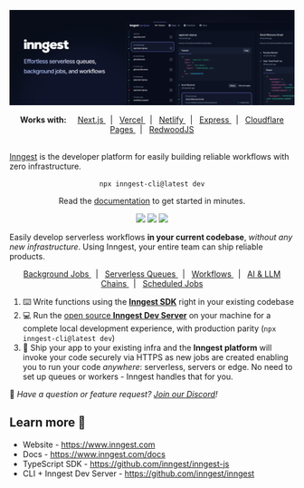 [![Inngest Banner](https://github.com/inngest/.github/raw/main/profile/github-readme-banner.png)](https://www.inngest.com)

<div align="center">
  <strong>Works with:</strong>&nbsp;&nbsp;&nbsp;&nbsp;

  <a href="https://www.inngest.com/docs/sdk/serve?ref=org-readme#framework-next-js">
    Next.js
  </a>&nbsp;&nbsp;|&nbsp;&nbsp;

  <a href="https://www.inngest.com/docs/deploy/vercel?ref=org-readme">
    Vercel
  </a>&nbsp;&nbsp;|&nbsp;&nbsp;

  <a href="https://www.inngest.com/docs/deploy/netlify?ref=org-readme">
    Netlify
  </a>&nbsp;&nbsp;|&nbsp;&nbsp;

  <a href="https://www.inngest.com/docs/sdk/serve?ref=org-readme#framework-express">
    Express
  </a>&nbsp;&nbsp;|&nbsp;&nbsp;

  <a href="https://www.inngest.com/docs/sdk/serve?ref=org-readme#framework-cloudflare">
    Cloudflare Pages
  </a>&nbsp;&nbsp;|&nbsp;&nbsp;

  <a href="https://www.inngest.com/docs/sdk/serve?ref=org-readme#framework-redwood">
    RedwoodJS
  </a>
</div>
<br/>

[Inngest](https://www.inngest.com) is the developer platform for easily building reliable workflows with zero infrastructure.

<div align="center">

```
npx inngest-cli@latest dev
```

  <p>
    Read the <a href="https://www.inngest.com/docs">documentation</a> to get started in minutes.
  </p>
  <p>

<a href="https://www.npmjs.com/package/inngest"><img src="https://img.shields.io/npm/v/inngest" /></a>
<a href="https://discord.gg/EuesV2ZSnX"><img src="https://img.shields.io/discord/842170679536517141?label=discord" /></a>
<a href="https://twitter.com/inngest"><img src="https://img.shields.io/twitter/follow/inngest?style=social" /></a>

  </p>
</div>

Easily develop serverless workflows **in your current codebase**, _without any new infrastructure_. Using Inngest, your entire team can ship reliable products.

<div align="center">

  <a href="https://www.inngest.com/uses/serverless-node-background-jobs?ref=org-readme">
    Background Jobs
  </a>&nbsp;&nbsp;|&nbsp;&nbsp;

  <a href="https://www.inngest.com/uses/serverless-queues?ref=org-readme">
    Serverless Queues
  </a>&nbsp;&nbsp;|&nbsp;&nbsp;

  <a href="https://www.inngest.com/docs/functions/multi-step?ref=org-readme">
    Workflows
  </a>&nbsp;&nbsp;|&nbsp;&nbsp;

  <a href="https://www.inngest.com/uses/zero-infra-llm-ai?ref=org-readme">
    AI & LLM Chains
  </a>&nbsp;&nbsp;|&nbsp;&nbsp;

  <a href="https://www.inngest.com/uses/serverless-cron-jobs?ref=org-readme">
    Scheduled Jobs
  </a>
</div>

1. ⌨️ Write functions using the [**Inngest SDK**](https://github.com/inngest/inngest-js) right in your existing codebase
2. 💻 Run the [open source **Inngest Dev Server**](https://github.com/inngest/inngest) on your machine for a complete local development experience, with production parity (`npx inngest-cli@latest dev`)
3. 🚀 Ship your app to your existing infra and the **Inngest platform** will invoke your code securely via HTTPS as new jobs are created enabling you to run your code _anywhere_: serverless, servers or edge. No need to set up queues or workers - Inngest handles that for you.

👋 _Have a question or feature request? [Join our Discord](https://www.inngest.com/discord)!_

## Learn more 🌱

- Website - https://www.inngest.com
- Docs - https://www.inngest.com/docs
- TypeScript SDK - https://github.com/inngest/inngest-js
- CLI + Inngest Dev Server - https://github.com/inngest/inngest
